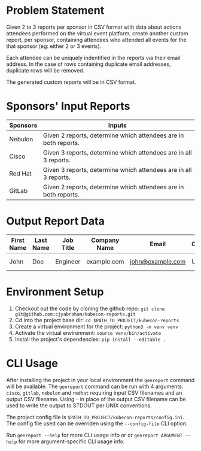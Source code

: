 # Problem Statement
Given 2 to 3 reports per sponsor in CSV format with data about actions attendees performed on the virtual event platform, create another custom report, per sponsor, containing attendees who attended all events for the that sponsor (eg: either 2 or 3 events).

Each attendee can be uniquely indentified in the reports via their email address. In the case of rows containing duplicate email addresses, duplicate rows will be removed.

The generated custom reports will be in CSV format.


# Sponsors' Input Reports

| Sponsors | Inputs                                               |
|----------|------------------------------------------------------------------|
| Nebulon  | Given 2 reports, determine which attendees are in both reports.  |
| Cisco    | Given 3 reports, determine which attendees are in all 3 reports. |
| Red Hat  | Given 3 reports, determine which attendees are in all 3 reports. |
| GitLab   | Given 2 reports, determine which attendees are in both reports.  |

# Output Report Data
| First Name | Last Name | Job Title | Company Name | Email            | Country | City     | State/Province | Postal Code | Address 1  | Address 2 | Address 3 | Company Size | Job Function | Industry |
|------------|-----------|-----------|--------------|------------------|---------|----------|----------------|-------------|------------|-----------|-----------|--------------|--------------|----------|
| John       | Doe       | Engineer  | example.com  | john@example.com | USA     | New York | NY             | 10021       | 123 Abc St | Apt 10Y   |           | 50 - 100     | Engineer     | IT       |


# Environment Setup
1. Checkout out the code by cloning the github repo: `git clone git@github.com:cjyabraham/kubecon-reports.git`
2. Cd into the project base dir: `cd $PATH_TO_PROJECT/kubecon-reports`
3. Create a virtual environment for the project: `python3 -m venv venv`
4. Activate the virtual environment: `source venv/bin/activate`
5. Install the project's dependencies: `pip install --editable .`

# CLI Usage
After installing the project in your local environment the `genreport` command will be available. The `genreport` command can be run with 4 arguments: `cisco`, `gitlab`, `nebulon` and `redhat` requiring input CSV filenames and an output CSV filename. Using `-` in place of the output CSV filename can be used to write the output to STDOUT per UNIX conventions.

The project config file is `$PATH_TO_PROJECT/kubecon-reports/config.ini`. The config file used can be overriden using the `--config-file` CLI option.

Run `genreport --help` for more CLI usage info or or `genreport ARGUMENT --help` for more argument-specific CLI usage info.





